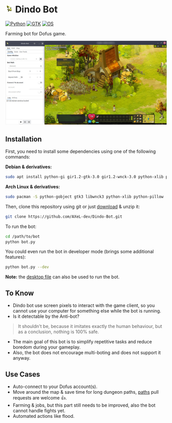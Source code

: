 # ![icon](icons/drago_24.png) Dindo Bot

[![Python](https://img.shields.io/badge/python%20%3E%3D-3.0-blue.svg)](#)
[![GTK](https://img.shields.io/badge/gtk-3.0-brightgreen.svg)](#)
[![OS](https://img.shields.io/badge/os-Linux-orange.svg)](#)

Farming bot for Dofus game.

![screenshot](screenshot.jpg)

## Installation

First, you need to install some dependencies using one of the following commands:

**Debian & derivatives:**
```bash
sudo apt install python-gi gir1.2-gtk-3.0 gir1.2-wnck-3.0 python-xlib python-pil
```

**Arch Linux & derivatives:**
```bash
sudo pacman -S python-gobject gtk3 libwnck3 python-xlib python-pillow
```

Then, clone this repository using git or just [download](https://github.com/AXeL-dev/Dindo-Bot/archive/master.zip) & unzip it:
```bash
git clone https://github.com/AXeL-dev/Dindo-Bot.git
```

To run the bot:
```bash
cd /path/to/bot
python bot.py
```

You could even run the bot in developer mode (brings some additional features):
```bash
python bot.py --dev
```

**Note:** the [desktop file](dindo-bot.desktop) can also be used to run the bot.

## To Know

- Dindo bot use screen pixels to interact with the game client, so you cannot use your computer for something else while the bot is running.
- Is it detectable by the Anti-bot?
> It shouldn't be, because it imitates exactly the human behaviour, but as a conclusion, nothing is 100% safe.
- The main goal of this bot is to simplify repetitive tasks and reduce boredom during your gameplay.
- Also, the bot does not encourage multi-boting and does not support it anyway.

## Use Cases

- Auto-connect to your Dofus account(s).
- Move around the map & save time for long dungeon paths, [paths](paths) pull requests are welcome :+1:.
- Farming & jobs, but this part still needs to be improved, also the bot cannot handle fights yet.
- Automated actions like flood.
